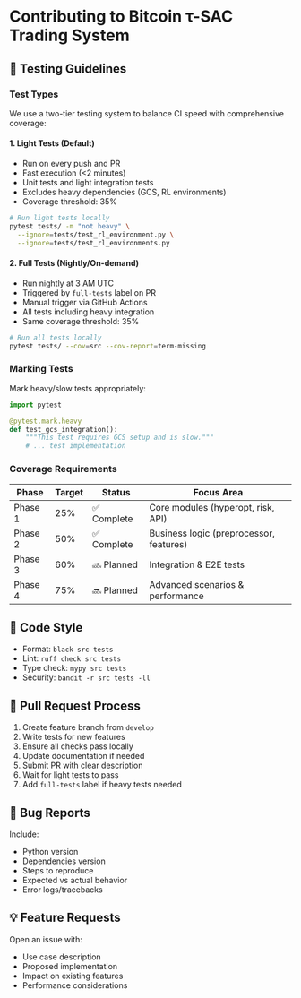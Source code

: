 # Contributing to Bitcoin τ-SAC Trading System

## 🧪 Testing Guidelines

### Test Types

We use a two-tier testing system to balance CI speed with comprehensive coverage:

#### 1. **Light Tests** (Default)
- Run on every push and PR
- Fast execution (<2 minutes)
- Unit tests and light integration tests
- Excludes heavy dependencies (GCS, RL environments)
- Coverage threshold: 35%

```bash
# Run light tests locally
pytest tests/ -m "not heavy" \
  --ignore=tests/test_rl_environment.py \
  --ignore=tests/test_rl_environments.py
```

#### 2. **Full Tests** (Nightly/On-demand)
- Run nightly at 3 AM UTC
- Triggered by `full-tests` label on PR
- Manual trigger via GitHub Actions
- All tests including heavy integration
- Same coverage threshold: 35%

```bash
# Run all tests locally
pytest tests/ --cov=src --cov-report=term-missing
```

### Marking Tests

Mark heavy/slow tests appropriately:

```python
import pytest

@pytest.mark.heavy
def test_gcs_integration():
    """This test requires GCS setup and is slow."""
    # ... test implementation
```

### Coverage Requirements

| Phase | Target | Status | Focus Area |
|-------|--------|--------|------------|
| Phase 1 | 25% | ✅ Complete | Core modules (hyperopt, risk, API) |
| Phase 2 | 50% | ✅ Complete | Business logic (preprocessor, features) |
| Phase 3 | 60% | 🔜 Planned | Integration & E2E tests |
| Phase 4 | 75% | 🔜 Planned | Advanced scenarios & performance |

## 📝 Code Style

- Format: `black src tests`
- Lint: `ruff check src tests`
- Type check: `mypy src tests`
- Security: `bandit -r src tests -ll`

## 🔄 Pull Request Process

1. Create feature branch from `develop`
2. Write tests for new features
3. Ensure all checks pass locally
4. Update documentation if needed
5. Submit PR with clear description
6. Wait for light tests to pass
7. Add `full-tests` label if heavy tests needed

## 🐛 Bug Reports

Include:
- Python version
- Dependencies version
- Steps to reproduce
- Expected vs actual behavior
- Error logs/tracebacks

## 💡 Feature Requests

Open an issue with:
- Use case description
- Proposed implementation
- Impact on existing features
- Performance considerations